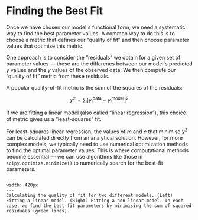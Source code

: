 # Finding the Best Fit

Once we have chosen our model's functional form, we need a systematic way to find the best parameter values. 
A common way to do this is to choose a metric that defines our &ldquo;quality of fit&rdquo; and then choose parameter values that optimise this metric.

One approach is to consider the &ldquo;residuals&rdquo; we obtain for a given set of parameter values &mdash; these are the differenes between our model's predicted $y$ values and the $y$ values of the observed data.
We then compute our &ldquo;quality of fit&rdquo; metric from these residuals.

A popular quality-of-fit metric is the sum of the squares of the residuals:

$$\chi^2 = \sum_i \left[y_i^\mathrm{data} - y_i^\mathrm{model}\right]^2$$

If we are fitting a linear model (also called &ldquo;linear regression&rdquo;), this choice of metric gives us a &ldquo;least-squares&rdquo; fit.

For least-squares linear regression, the values of $m$ and $c$ that minimise $\chi^2$ can be calculated directly from an analytical solution. However, for more complex models, we typically need to use numerical optimization methods to find the optimal parameter values. This is where computational methods become essential &mdash; we can use algorithms like those in `scipy.optimize.minimize()` to numerically search for the best-fit parameters.


```{figure} ./figures/quality_of_fit.png
---
width: 420px
---
Calculating the quality of fit for two different models. (Left) Fitting a linear model. (Right) Fitting a non-linear model. In each case, we find the best-fit parameters by minimising the sum of squared residuals (green lines).
```
